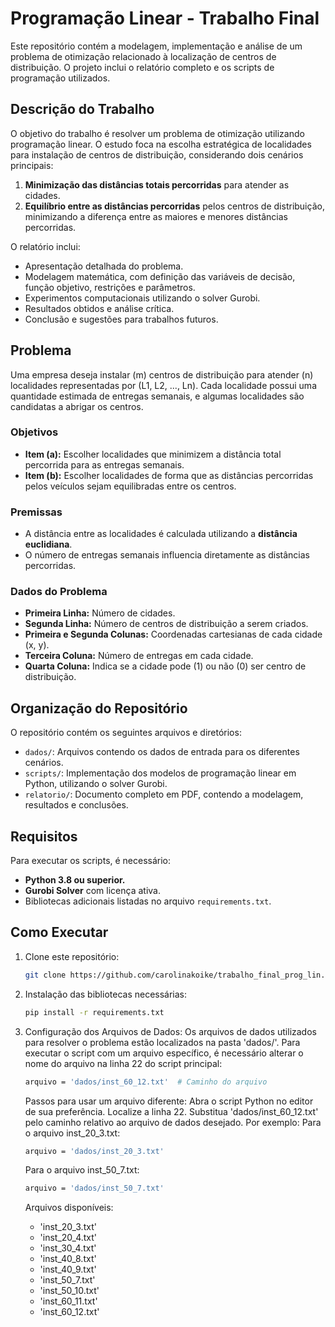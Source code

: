 # Programação Linear - Trabalho Final

Este repositório contém a modelagem, implementação e análise de um problema de otimização relacionado à localização de centros de distribuição. O projeto inclui o relatório completo e os scripts de programação utilizados.

## Descrição do Trabalho

O objetivo do trabalho é resolver um problema de otimização utilizando programação linear. O estudo foca na escolha estratégica de localidades para instalação de centros de distribuição, considerando dois cenários principais:

1. **Minimização das distâncias totais percorridas** para atender as cidades.
2. **Equilíbrio entre as distâncias percorridas** pelos centros de distribuição, minimizando a diferença entre as maiores e menores distâncias percorridas.

O relatório inclui:
- Apresentação detalhada do problema.
- Modelagem matemática, com definição das variáveis de decisão, função objetivo, restrições e parâmetros.
- Experimentos computacionais utilizando o solver Gurobi.
- Resultados obtidos e análise crítica.
- Conclusão e sugestões para trabalhos futuros.

## Problema

Uma empresa deseja instalar \(m\) centros de distribuição para atender \(n\) localidades representadas por \(L1, L2, ..., Ln\). Cada localidade possui uma quantidade estimada de entregas semanais, e algumas localidades são candidatas a abrigar os centros.

### Objetivos

- **Item (a):** Escolher localidades que minimizem a distância total percorrida para as entregas semanais.
- **Item (b):** Escolher localidades de forma que as distâncias percorridas pelos veículos sejam equilibradas entre os centros.

### Premissas
- A distância entre as localidades é calculada utilizando a **distância euclidiana**.
- O número de entregas semanais influencia diretamente as distâncias percorridas.

### Dados do Problema

- **Primeira Linha:** Número de cidades.
- **Segunda Linha:** Número de centros de distribuição a serem criados.
- **Primeira e Segunda Colunas:** Coordenadas cartesianas de cada cidade \(x, y\).
- **Terceira Coluna:** Número de entregas em cada cidade.
- **Quarta Coluna:** Indica se a cidade pode (1) ou não (0) ser centro de distribuição.

## Organização do Repositório

O repositório contém os seguintes arquivos e diretórios:

- `dados/`: Arquivos contendo os dados de entrada para os diferentes cenários.
- `scripts/`: Implementação dos modelos de programação linear em Python, utilizando o solver Gurobi.
- `relatorio/`: Documento completo em PDF, contendo a modelagem, resultados e conclusões.

## Requisitos

Para executar os scripts, é necessário:
- **Python 3.8 ou superior.**
- **Gurobi Solver** com licença ativa.
- Bibliotecas adicionais listadas no arquivo `requirements.txt`.

## Como Executar

1. Clone este repositório:
   ```bash
   git clone https://github.com/carolinakoike/trabalho_final_prog_lin.git
   ```

2. Instalação das bibliotecas necessárias:
      ```bash
   pip install -r requirements.txt
   ```

3. Configuração dos Arquivos de Dados:
      Os arquivos de dados utilizados para resolver o problema estão localizados na pasta 'dados/'. Para executar o script com um arquivo específico, é necessário alterar o nome do arquivo na linha 22 do script principal:

   ```bash
   arquivo = 'dados/inst_60_12.txt'  # Caminho do arquivo
   ```
      Passos para usar um arquivo diferente:
         Abra o script Python no editor de sua preferência.
         Localize a linha 22.
         Substitua 'dados/inst_60_12.txt' pelo caminho relativo ao arquivo de dados desejado. Por exemplo:
         Para o arquivo inst_20_3.txt:
      ```bash
      arquivo = 'dados/inst_20_3.txt'
      ```

   Para o arquivo inst_50_7.txt:
      ```bash
      arquivo = 'dados/inst_50_7.txt'
      ```
      
   Arquivos disponíveis:
   - 'inst_20_3.txt'
   - 'inst_20_4.txt'
   - 'inst_30_4.txt'
   - 'inst_40_8.txt'
   - 'inst_40_9.txt'
   - 'inst_50_7.txt'
   - 'inst_50_10.txt'
   - 'inst_60_11.txt'
   - 'inst_60_12.txt'